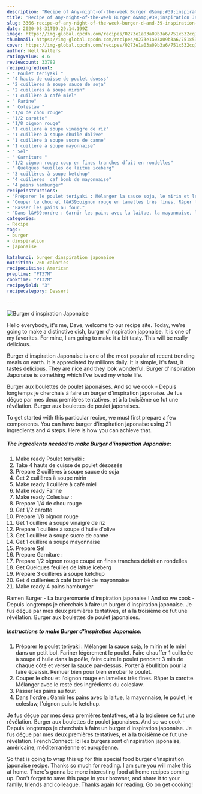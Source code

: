 ```yaml
---
description: "Recipe of Any-night-of-the-week Burger d&amp;#39;inspiration Japonaise"
title: "Recipe of Any-night-of-the-week Burger d&amp;#39;inspiration Japonaise"
slug: 3366-recipe-of-any-night-of-the-week-burger-d-and-39-inspiration-japonaise
date: 2020-08-31T09:29:14.199Z
image: https://img-global.cpcdn.com/recipes/0273e1a03a09b3a6/751x532cq70/burger-dinspiration-japonaise-photo-principale-de-la-recette.jpg
thumbnail: https://img-global.cpcdn.com/recipes/0273e1a03a09b3a6/751x532cq70/burger-dinspiration-japonaise-photo-principale-de-la-recette.jpg
cover: https://img-global.cpcdn.com/recipes/0273e1a03a09b3a6/751x532cq70/burger-dinspiration-japonaise-photo-principale-de-la-recette.jpg
author: Nell Walters
ratingvalue: 4.6
reviewcount: 33782
recipeingredient:
- " Poulet teriyaki "
- "4 hauts de cuisse de poulet dsosss"
- "2 cuillères à soupe sauce de soja"
- "2 cuillères à soupe mirin"
- "1 cuillère à café miel"
- " Farine"
- " Coleslaw "
- "1/4 de chou rouge"
- "1/2 carotte"
- "1/8 oignon rouge"
- "1 cuillère à soupe vinaigre de riz"
- "1 cuillère à soupe dhuile dolive"
- "1 cuillère à soupe sucre de canne"
- "1 cuillère à soupe mayonnaise"
- " Sel"
- " Garniture "
- "1/2 oignon rouge coup en fines tranches dfait en rondelles"
- " Quelques feuilles de laitue iceberg"
- "3 cuillères à soupe ketchup"
- "4 cuilleres  caf bomb de mayonnaise"
- "4 pains hamburger"
recipeinstructions:
- "Préparer le poulet teriyaki : Mélanger la sauce soja, le mirin et le miel dans un petit bol. Fariner légèrement le poulet. Faire chauffer 1 cuillerée à soupe d&#39;huile dans la poêle, faire cuire le poulet pendant 3 min de chaque côté et verser la sauce par-dessus. Porter à ébullition pour la faire épaissir. Remuer bien pour bien enrober le poulet."
- "Couper le chou et l&#39;oignon rouge en lamelles très fines. Râper la carotte. Mélanger avec le reste des ingrédients du coleslaw."
- "Passer les pains au four."
- "Dans l&#39;ordre : Garnir les pains avec la laitue, la mayonnaise, le poulet, le coleslaw, l&#39;oignon puis le ketchup."
categories:
- Recipe
tags:
- burger
- dinspiration
- japonaise

katakunci: burger dinspiration japonaise 
nutrition: 260 calories
recipecuisine: American
preptime: "PT37M"
cooktime: "PT32M"
recipeyield: "3"
recipecategory: Dessert

---
```



![Burger d&#39;inspiration Japonaise](https://img-global.cpcdn.com/recipes/0273e1a03a09b3a6/751x532cq70/burger-dinspiration-japonaise-photo-principale-de-la-recette.jpg)

Hello everybody, it's me, Dave, welcome to our recipe site. Today, we're going to make a distinctive dish, burger d&#39;inspiration japonaise. It is one of my favorites. For mine, I am going to make it a bit tasty. This will be really delicious.

Burger d&#39;inspiration Japonaise is one of the most popular of recent trending meals on earth. It is appreciated by millions daily. It is simple, it's fast, it tastes delicious. They are nice and they look wonderful. Burger d&#39;inspiration Japonaise is something which I've loved my whole life.

Burger aux boulettes de poulet japonaises. And so we cook - Depuis longtemps je cherchais à faire un burger d&#39;inspiration japonaise. Je fus déçue par mes deux premières tentatives, et à la troisième ce fut une révélation. Burger aux boulettes de poulet japonaises.


To get started with this particular recipe, we must first prepare a few components. You can have burger d&#39;inspiration japonaise using 21 ingredients and 4 steps. Here is how you can achieve that.

<!--inarticleads1-->

##### The ingredients needed to make Burger d&#39;inspiration Japonaise:

1. Make ready  Poulet teriyaki :
1. Take 4 hauts de cuisse de poulet désossés
1. Prepare 2 cuillères à soupe sauce de soja
1. Get 2 cuillères à soupe mirin
1. Make ready 1 cuillère à café miel
1. Make ready  Farine
1. Make ready  Coleslaw :
1. Prepare 1/4 de chou rouge
1. Get 1/2 carotte
1. Prepare 1/8 oignon rouge
1. Get 1 cuillère à soupe vinaigre de riz
1. Prepare 1 cuillère à soupe d&#39;huile d&#39;olive
1. Get 1 cuillère à soupe sucre de canne
1. Get 1 cuillère à soupe mayonnaise
1. Prepare  Sel
1. Prepare  Garniture :
1. Prepare 1/2 oignon rouge coupé en fines tranches défait en rondelles
1. Get  Quelques feuilles de laitue iceberg
1. Prepare 3 cuillères à soupe ketchup
1. Get 4 cuillerées à café bombé de mayonnaise
1. Make ready 4 pains hamburger


Ramen Burger - La burgeromanie d&#39;inspiration japonaise ! And so we cook - Depuis longtemps je cherchais à faire un burger d&#39;inspiration japonaise. Je fus déçue par mes deux premières tentatives, et à la troisième ce fut une révélation. Burger aux boulettes de poulet japonaises. 

<!--inarticleads2-->

##### Instructions to make Burger d&#39;inspiration Japonaise:

1. Préparer le poulet teriyaki : Mélanger la sauce soja, le mirin et le miel dans un petit bol. Fariner légèrement le poulet. Faire chauffer 1 cuillerée à soupe d&#39;huile dans la poêle, faire cuire le poulet pendant 3 min de chaque côté et verser la sauce par-dessus. Porter à ébullition pour la faire épaissir. Remuer bien pour bien enrober le poulet.
1. Couper le chou et l&#39;oignon rouge en lamelles très fines. Râper la carotte. Mélanger avec le reste des ingrédients du coleslaw.
1. Passer les pains au four.
1. Dans l&#39;ordre : Garnir les pains avec la laitue, la mayonnaise, le poulet, le coleslaw, l&#39;oignon puis le ketchup.


Je fus déçue par mes deux premières tentatives, et à la troisième ce fut une révélation. Burger aux boulettes de poulet japonaises. And so we cook - Depuis longtemps je cherchais à faire un burger d&#39;inspiration japonaise. Je fus déçue par mes deux premières tentatives, et à la troisième ce fut une révélation. FrenchConnect: Ici les burgers sont d&#39;inspiration japonaise, américaine, méditerranéenne et européenne. 

So that is going to wrap this up for this special food burger d&#39;inspiration japonaise recipe. Thanks so much for reading. I am sure you will make this at home. There's gonna be more interesting food at home recipes coming up. Don't forget to save this page in your browser, and share it to your family, friends and colleague. Thanks again for reading. Go on get cooking!
